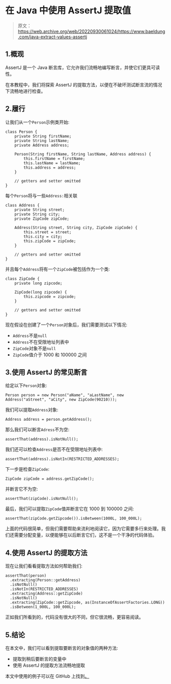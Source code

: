 # 在 Java 中使用 AssertJ 提取值

> 原文：<https://web.archive.org/web/20220930061024/https://www.baeldung.com/java-extract-values-assertj>

## 1.概观

AssertJ 是一个 Java 断言库，它允许我们流畅地编写断言，并使它们更具可读性。

在本教程中，我们将探索 AssertJ 的提取方法，以便在不破坏测试断言流的情况下流畅地进行检查。

## 2.履行

让我们从一个`Person`示例类开始:

```
class Person {
    private String firstName;
    private String lastName;
    private Address address;

    Person(String firstName, String lastName, Address address) {
        this.firstName = firstName;
        this.lastName = lastName;
        this.address = address;
    }

    // getters and setter omitted
}
```

每个`Person`将与一些`Address:`相关联

```
class Address {
    private String street;
    private String city;
    private ZipCode zipCode;

    Address(String street, String city, ZipCode zipCode) {
        this.street = street;
        this.city = city;
        this.zipCode = zipCode;
    }

    // getters and setter omitted
}
```

并且每个`Address`将有一个`ZipCode`被包括作为一个类:

```
class ZipCode {
    private long zipcode;

    ZipCode(long zipcode) {
        this.zipcode = zipcode;
    }

    // getters and setter omitted
}
```

现在假设在创建了一个`Person`对象后，我们需要测试以下情况:

*   `Address`不是`null`
*   `Address`不在受限地址列表中
*   `ZipCode`对象不是`null`
*   `ZipCode`值介于 1000 和 100000 之间

## 3.使用 AssertJ 的常见断言

给定以下`Person`对象:

```
Person person = new Person("aName", "aLastName", new Address("aStreet", "aCity", new ZipCode(90210)));
```

我们可以提取`Address`对象:

```
Address address = person.getAddress();
```

那么我们可以断言`Adress`不为空:

```
assertThat(address).isNotNull();
```

我们还可以检查`Address`是否不在受限地址列表中:

```
assertThat(address).isNotIn(RESTRICTED_ADDRESSES);
```

下一步是检查`ZipCode`:

```
ZipCode zipCode = address.getZipCode();
```

并断言它不为空:

```
assertThat(zipCode).isNotNull();
```

最后，我们可以提取`ZipCode`值并断言它在 1000 到 100000 之间:

```
assertThat(zipCode.getZipcode()).isBetween(1000L, 100_000L);
```

上面的代码很简单，但我们需要帮助来流利地阅读它，因为它需要多行来处理。我们还需要分配变量，以便能够在以后断言它们，这不是一个干净的代码体验。

## 4.使用 AssertJ 的提取方法

现在让我们看看提取方法如何帮助我们:

```
assertThat(person)
  .extracting(Person::getAddress)
  .isNotNull()
  .isNotIn(RESTRICTED_ADDRESSES)
  .extracting(Address::getZipCode)
  .isNotNull()
  .extracting(ZipCode::getZipcode, as(InstanceOfAssertFactories.LONG))
  .isBetween(1_000L, 100_000L);
```

正如我们所看到的，代码没有很大的不同，但它很流畅，更容易阅读。

## 5.结论

在本文中，我们可以看到提取要断言的对象值的两种方法:

*   提取到稍后要断言的变量中
*   使用 AssertJ 的提取方法流畅地提取

本文中使用的例子可以在 GitHub 上找到[。](https://web.archive.org/web/20221218212940/https://github.com/eugenp/tutorials/tree/master/testing-modules/assertion-libraries)